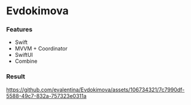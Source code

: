 # Evdokimova

### Features 
- Swift
- MVVM + Coordinator 
- SwiftUI
- Combine
  
### Result

https://github.com/evalentina/Evdokimova/assets/106734321/7c7990df-5588-49c7-832a-757323e0311a


